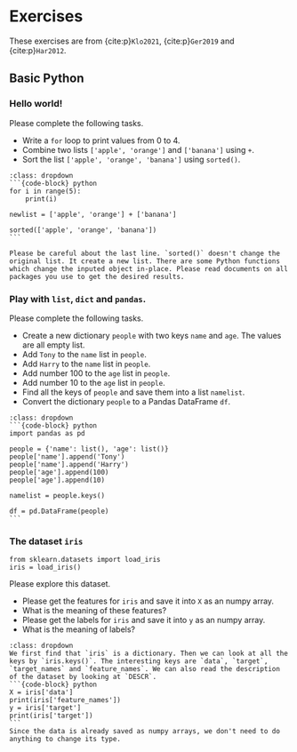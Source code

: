 # Exercises 
These exercises are from {cite:p}`Klo2021`, {cite:p}`Ger2019` and {cite:p}`Har2012`. 
<!-- 
## Python Notebook

### dd
{cite:p}`Klo2021` -->

## Basic Python 

### Hello world!
Please complete the following tasks.
- Write a `for` loop to print values from 0 to 4.
- Combine two lists `['apple', 'orange']` and `['banana']` using `+`.
- Sort the list `['apple', 'orange', 'banana']` using `sorted()`.


````{admonition} Click to show answers.
:class: dropdown
```{code-block} python
for i in range(5):
    print(i)

newlist = ['apple', 'orange'] + ['banana']

sorted(['apple', 'orange', 'banana'])
```

Please be careful about the last line. `sorted()` doesn't change the original list. It create a new list. There are some Python functions which change the inputed object in-place. Please read documents on all packages you use to get the desired results.
````


### Play with `list`, `dict` and `pandas`.
Please complete the following tasks.
- Create a new dictionary `people` with two keys `name` and `age`. The values are all empty list.
- Add `Tony` to the `name` list in `people`. 
- Add `Harry` to the `name` list in `people`.
- Add number 100 to the `age` list in `people`.
- Add number 10 to the `age` list in `people`.
- Find all the keys of `people` and save them into a list `namelist`.
- Convert the dictionary `people` to a Pandas DataFrame `df`.

````{admonition} Click to show answers.
:class: dropdown
```{code-block} python
import pandas as pd

people = {'name': list(), 'age': list()}
people['name'].append('Tony')
people['name'].append('Harry')
people['age'].append(100)
people['age'].append(10)

namelist = people.keys()

df = pd.DataFrame(people)
```
````



### The dataset `iris`
```{code-block} python
from sklearn.datasets import load_iris
iris = load_iris()
```
Please explore this dataset.
- Please get the features for `iris` and save it into `X` as an numpy array.
- What is the meaning of these features?
- Please get the labels for `iris` and save it into `y` as an numpy array.
- What is the meaning of labels?
  
````{admonition} Click to show answers.
:class: dropdown
We first find that `iris` is a dictionary. Then we can look at all the keys by `iris.keys()`. The interesting keys are `data`, `target`, `target_names` and `feature_names`. We can also read the description of the dataset by looking at `DESCR`. 
```{code-block} python
X = iris['data']
print(iris['feature_names'])
y = iris['target']
print(iris['target'])
```
Since the data is already saved as numpy arrays, we don't need to do anything to change its type.
````
